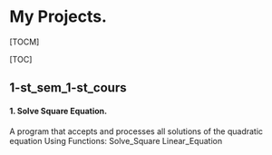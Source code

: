 
# My Projects.


[TOCM]


[TOC]


## 1-st_sem_1-st_cours 
#### 1.   Solve Square Equation.
 A program that accepts and processes all solutions of the quadratic equation 
  Using Functions:
  Solve_Square
  Linear_Equation
